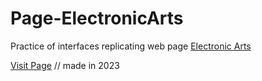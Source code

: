 # Page-ElectronicArts
Practice of interfaces replicating web page [Electronic Arts](https://www.ea.com/es-es/games)

[Visit Page](https://thss-electronic-arts.netlify.app/) // made in 2023

